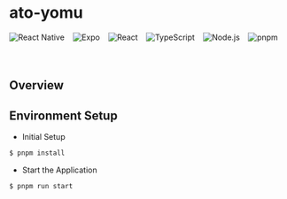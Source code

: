 # ato-yomu

<div style="display: flex; gap: 15px; flex-wrap: wrap; align-items: center; margin-bottom: 20px;">
  <!-- <img src="https://img.shields.io/badge/License-MIT-blue" alt="License"> -->
  <img src="https://img.shields.io/badge/React%20Native-v0.76.5-3DDC84" alt="React Native">
  <img src="https://img.shields.io/badge/Expo-v52.0.23-brightgreen" alt="Expo">
  <img src="https://img.shields.io/badge/React-v18.3.1-61DAFB" alt="React">
  <img src="https://img.shields.io/badge/TypeScript-v5.3.3-3178C6" alt="TypeScript">
  <img src="https://img.shields.io/badge/Node.js-v20.12.2-brightgreen" alt="Node.js">
  <img src="https://img.shields.io/badge/pnpm-8.10.2-orange" alt="pnpm">
</div>

<br/>

## Overview

## Environment Setup

- Initial Setup

```bash
$ pnpm install
```

- Start the Application

```bash
$ pnpm run start
```
